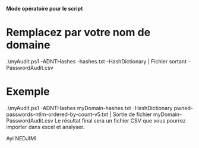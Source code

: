 **Mode opératoire pour le script**

# Remplacez <DOMAINNAME> par votre nom de domaine
.\myAudit.ps1 -ADNTHashes <DOMAINNAME>-hashes.txt -HashDictionary <FICHIER TEXTE HIBP>  | Fichier sortant <DOMAINNAME>-PasswordAudit.csv
# Exemple
.\myAudit.ps1 -ADNTHashes myDomain-hashes.txt -HashDictionary pwned-passwords-ntlm-ordered-by-count-v5.txt | Sortie de fichier myDomain-PasswordAudit.csv
Le résultat final sera un fichier CSV que vous pourrez importer dans excel et analyser.

Ayi NEDJIMI
